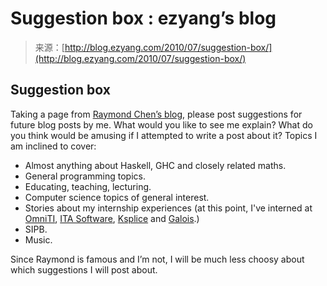 <!--yml
category: 未分类
date: 2024-07-01 18:18:12
-->

# Suggestion box : ezyang’s blog

> 来源：[http://blog.ezyang.com/2010/07/suggestion-box/](http://blog.ezyang.com/2010/07/suggestion-box/)

## Suggestion box

Taking a page from [Raymond Chen’s blog](http://blogs.msdn.com/b/oldnewthing/archive/2004/06/25/166545.aspx), please post suggestions for future blog posts by me. What would you like to see me explain? What do you think would be amusing if I attempted to write a post about it? Topics I am inclined to cover:

*   Almost anything about Haskell, GHC and closely related maths.
*   General programming topics.
*   Educating, teaching, lecturing.
*   Computer science topics of general interest.
*   Stories about my internship experiences (at this point, I've interned at [OmniTI](http://omniti.com/), [ITA Software](http://www.itasoftware.com/), [Ksplice](http://www.ksplice.com/) and [Galois](http://www.galois.com/).)
*   SIPB.
*   Music.

Since Raymond is famous and I’m not, I will be much less choosy about which suggestions I will post about.